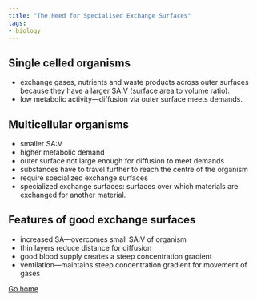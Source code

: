 ```yaml
---
title: "The Need for Specialised Exchange Surfaces"
tags:
- biology
---
```


## Single celled organisms

- exchange gases, nutrients and waste products across outer surfaces because they have a larger SA:V (surface area to volume ratio).
- low metabolic activity—diffusion via outer surface meets demands.

## Multicellular organisms

- smaller SA:V
- higher metabolic demand
- outer surface not large enough for diffusion to meet demands
- substances have to travel further to reach the centre of the organism
- require specialized exchange surfaces
- specialized exchange surfaces: surfaces over which materials are exchanged for another material.

## Features of good exchange surfaces

- increased SA—overcomes small SA:V of organism
- thin layers reduce distance for diffusion
- good blood supply creates a steep concentration gradient
- ventilation—maintains steep concentration gradient for movement of gases



[Go home](/)